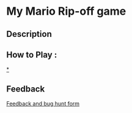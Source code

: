 # My Mario Rip-off game

## Description

## How to Play :
[*](my_game.exe)
## Feedback
[Feedback and bug hunt form](https://docs.google.com/forms/d/e/1FAIpQLSdfM5HHdWrCrYqs8lXfeLsOQ2Sb8kltUaBdin60rC0EyYgX_g/viewform?usp=sf_link)
